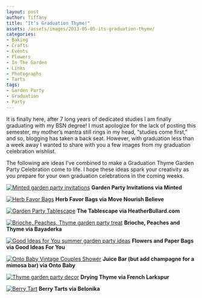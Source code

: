 ```yaml
---
layout: post
author: Tiffany
title: "It’s Graduation Thyme!"
assets: /assets/images/2013-05-05-its-graduation-thyme/
categories:
- Baking
- Crafts
- Events
- Flowers
- In The Garden
- Links
- Photographs
- Tarts
tags:
- Garden Party
- Graduation
- Party
---
```


It is finally here, after 7 long years of dedicated studies I am finally graduating with my BSN degree! I must apologize for the lack of posting this semester, my mother’s mantra still rings in my head, “studies come first,” and so, blogging has taken a back seat. However, with graduation less than a week away I wanted to share with you a few images from my graduation celebration wishlist.

The following are ideas I’ve combined to make a Graduation Thyme Garden Party Celebration come to life. I hope these ideas spark your creativity as you prepare for your own graduation celebrations in the coming weeks.

[![Minted garden party invitations](http://cdn4.minted.com/2012/03/25/22/59/38/814aa01f638c233d5d37b161ad6555cc)](http://cdn4.minted.com/2012/03/25/22/59/38/814aa01f638c233d5d37b161ad6555cc)
**Garden Party Invitations via Minted**

[![Herb Favor Bags](http://24.media.tumblr.com/tumblr_m385z8YChW1rnzm2eo1_500.png)](http://24.media.tumblr.com/tumblr_m385z8YChW1rnzm2eo1_500.png)
**Herb Favor Bags via Move Nourish Believe**

[![Garden Party Tablescape](http://4.bp.blogspot.com/-eF3b-0f73FI/T_4KhSUifqI/AAAAAAAAJD4/VoC7BH-FSsU/s320/farmhouse+bbq.png)](http://4.bp.blogspot.com/-eF3b-0f73FI/T_4KhSUifqI/AAAAAAAAJD4/VoC7BH-FSsU/s320/farmhouse+bbq.png)
**The Tablescape via HeatherBullard.com**

[![Brioche, Peaches, Thyme garden party treat](http://3.bp.blogspot.com/-tByu_GTDl0Q/US--dZV9V1I/AAAAAAAAECo/cbbYG4xCOtc/s1600/drozdzowki+z+brzoskwinia.jpg)](http://3.bp.blogspot.com/-tByu_GTDl0Q/US--dZV9V1I/AAAAAAAAECo/cbbYG4xCOtc/s1600/drozdzowki+z+brzoskwinia.jpg)
**Brioche, Peaches and Thyme via Bayaderka**

[![Good Ideas for You summer garden party ideas](http://goodideasforyou.com/images/igallery/resized/22601-22700/15762667415306387_1IwBLkQu_f-22656-900-500-80-c.jpg)](http://goodideasforyou.com/images/igallery/resized/22601-22700/15762667415306387_1IwBLkQu_f-22656-900-500-80-c.jpg)
**Flowers and Paper Bags via Good Ideas For You**

[![Onto Baby Vintage Couples Shower](http://www.ontobaby.com/wp-content/uploads/2012/10/handmade-vintage-couples-shower-2.jpg)](http://www.ontobaby.com/wp-content/uploads/2012/10/handmade-vintage-couples-shower-2.jpg)
**Juice Bar (but add champagne for a mimosa bar) via Onto Baby**

[![Thyme garden party decor](http://2.bp.blogspot.com/_V_qSgJvLF30/TFMwFZtrNFI/AAAAAAAACBA/ZhtGMndWfQ8/s640/IMG_4204.JPG)](http://2.bp.blogspot.com/_V_qSgJvLF30/TFMwFZtrNFI/AAAAAAAACBA/ZhtGMndWfQ8/s640/IMG_4204.JPG)
**Drying Thyme via French Larkspur**

[![Berry Tart](http://farm9.staticflickr.com/8294/7548843566_1edbf614d2_b.jpg)](http://farm9.staticflickr.com/8294/7548843566_1edbf614d2_b.jpg)
**Berry Tarts via Belonika**
